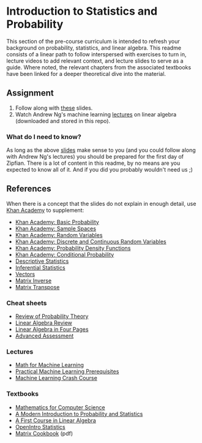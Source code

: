 # Introduction to Statistics and Probability

This section of the pre-course curriculum is intended to refresh your background on probability, statistics, and linear algebra.  This readme consists of a linear path to follow interspersed with exercises to turn in, lecture videos to add relevant context, and lecture slides to serve as a guide.  Where noted, the relevant chapters from the associated textbooks have been linked for a deeper theoretical dive into the material.

## Assignment

1. Follow along with [these](http://courses.washington.edu/css490/2012.Winter/lecture_slides/02_math_essentials.pdf) slides.
2. Watch Andrew Ng's machine learning [lectures](../lectures/videos) on linear algebra (downloaded and stored in this repo).

### What do I need to know?

As long as the above [slides](http://courses.washington.edu/css490/2012.Winter/lecture_slides/02_math_essentials.pdf) make sense to you (and you could follow along with Andrew Ng's lectures) you should be prepared for the first day of Zipfian.  There is a lot of content in this readme, by no means are you expected to know all of it.  And if you did you probably wouldn't need us ;)

## References

When there is a concept that the slides do not explain in enough detail, use [Khan Academy](http://www.khanacademy.org) to supplement:

* [Khan Academy: Basic Probability](https://www.khanacademy.org/math/probability/independent-dependent-probability/basic_probability/v/basic-probability)
* [Khan Academy: Sample Spaces](https://www.khanacademy.org/math/probability/independent-dependent-probability/basic_probability/v/simple-probability)
* [Khan Academy: Random Variables](https://www.khanacademy.org/math/probability/random-variables-topic/random_variables_prob_dist/v/random-variables)
* [Khan Academy: Discrete and Continuous Random Variables](https://www.khanacademy.org/math/probability/random-variables-topic/random_variables_prob_dist/v/discrete-and-continuous-random-variables)
* [Khan Academy: Probability Density Functions](https://www.khanacademy.org/math/probability/random-variables-topic/random_variables_prob_dist/v/probability-density-functions)
* [Khan Academy: Conditional Probability](https://www.khanacademy.org/math/probability/probability-and-combinatorics-topic/probability_combinatorics/v/conditional-probability-and-combinations)
* [Descriptive Statistics](https://www.khanacademy.org/math/probability/descriptive-statistics)
* [Inferential Statistics](https://www.khanacademy.org/math/probability/statistics-inferential)
* [Vectors](https://www.khanacademy.org/math/linear-algebra/vectors_and_spaces)
* [Matrix Inverse](https://www.khanacademy.org/math/linear-algebra/matrix_transformations/inverse_of_matrices)
* [Matrix Transpose](https://www.khanacademy.org/math/linear-algebra/matrix_transformations/matrix_transpose)

### Cheat sheets
* [Review of Probability Theory](http://cs229.stanford.edu/section/cs229-prob.pdf)
* [Linear Algebra Review](http://cs229.stanford.edu/section/cs229-linalg.pdf)
* [Linear Algebra in Four Pages](http://cnd.mcgill.ca/~ivan/miniref/linear_algebra_in_4_pages.pdf)
* [Advanced Assessment](assess/assessment.pdf)

### Lectures
* [Math for Machine Learning](http://courses.washington.edu/css490/2012.Winter/lecture_slides/02_math_essentials.pdf)
* [Practical Machine Learning Prerequisites](http://www.cs.berkeley.edu/~jordan/courses/294-fall09/lectures/tutorial/slides.pdf)
* [Machine Learning Crash Course](http://ampcamp.berkeley.edu/wp-content/uploads/2012/06/ariel-kleiner-ampcamp-2012-machine-learning-part-1.pdf)

### Textbooks
* [Mathematics for Computer Science](http://courses.csail.mit.edu/6.042/spring12/mcs.pdf)
* [A Modern Introduction to Probability and Statistics](http://www.cis.temple.edu/~latecki/Courses/CIS2033-Spring12/A_modern_intro_probability_statistics_Dekking05.pdf)
* [A First Course in Linear Algebra](http://linear.ups.edu/download/fcla-3.11-tablet.pdf)
* [OpenIntro Statistics](https://www.dropbox.com/s/tokfd9t86rbbstp/os2.pdf)
* [Matrix Cookbook](http://www2.imm.dtu.dk/pubdb/views/edoc_download.php/3274/pdf/imm3274.pdf) (pdf)
